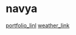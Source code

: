 # navya
[portfolio_linl](https://www.linkedin.com/posts/thota-navya-sai-6801a9288_bharatinternship-webdevelopment-internship-activity-7161206480648474624-G64H?utm_source=share&utm_medium=member_desktop)
[weather_link](https://www.linkedin.com/posts/thota-navya-sai-6801a9288_bharatintern-webdevelopment-learning-activity-7161228050116792320-KKRV?utm_source=share&utm_medium=member_desktop)
